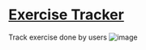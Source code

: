 # [Exercise Tracker](https://www.freecodecamp.org/learn/apis-and-microservices/apis-and-microservices-projects/exercise-tracker)
Track exercise done by users
![image](https://user-images.githubusercontent.com/39509244/129489601-2d702868-8058-42f3-80a3-955f31892fd2.png)

